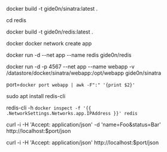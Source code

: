 
 docker build -t gide0n/sinatra:latest .

cd redis

docker build -t gide0n/redis:latest .



docker docker network create app

docker run -d  --net app --name redis gide0n/redis

docker run -d -p 4567 --net app --name webapp -v /datastore/docker/sinatra/webapp:/opt/webapp gide0n/sinatra


port=`docker port webapp | awk -F":" '{print $2}'`


sudo apt install redis-cli

redis-cli -h `docker inspect -f '{{ .NetworkSettings.Networks.app.IPAddress }}' redis`

curl -i -H 'Accept: application/json' -d 'name=Foo&status=Bar' http://localhost:$port/json

curl -i -H 'Accept: application/json' http://localhost:$port/json
